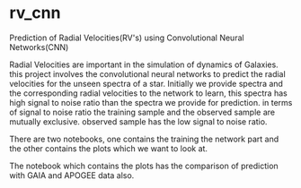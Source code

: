 # rv_cnn
Prediction of Radial Velocities(RV's) using Convolutional Neural Networks(CNN)

Radial Velocities are important in the simulation of dynamics of Galaxies. this project involves the convolutional neural networks to predict the radial velocities for the unseen spectra of a star. Initially we provide spectra and the corresponding radial velocities to the network to learn, this spectra has high signal to noise ratio than the spectra we provide for prediction. 
in terms of signal to noise ratio the training sample and the observed sample are mutually exclusive. observed sample has the low signal to noise ratio.

There are two notebooks, one contains the training the network part and the other contains the plots which we want to look at.

The notebook which contains the plots has the comparison of prediction with GAIA and APOGEE data also.
